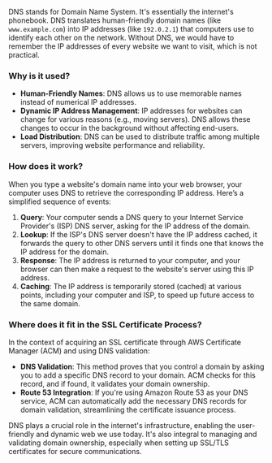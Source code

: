 DNS stands for Domain Name System. It's essentially the internet's phonebook. DNS translates human-friendly domain names (like `www.example.com`) into IP addresses (like `192.0.2.1`) that computers use to identify each other on the network. Without DNS, we would have to remember the IP addresses of every website we want to visit, which is not practical.

### Why is it used?

- **Human-Friendly Names**: DNS allows us to use memorable names instead of numerical IP addresses.
- **Dynamic IP Address Management**: IP addresses for websites can change for various reasons (e.g., moving servers). DNS allows these changes to occur in the background without affecting end-users.
- **Load Distribution**: DNS can be used to distribute traffic among multiple servers, improving website performance and reliability.

### How does it work?

When you type a website's domain name into your web browser, your computer uses DNS to retrieve the corresponding IP address. Here’s a simplified sequence of events:

1. **Query**: Your computer sends a DNS query to your Internet Service Provider's (ISP) DNS server, asking for the IP address of the domain.
2. **Lookup**: If the ISP's DNS server doesn't have the IP address cached, it forwards the query to other DNS servers until it finds one that knows the IP address for the domain.
3. **Response**: The IP address is returned to your computer, and your browser can then make a request to the website's server using this IP address.
4. **Caching**: The IP address is temporarily stored (cached) at various points, including your computer and ISP, to speed up future access to the same domain.

### Where does it fit in the SSL Certificate Process?

In the context of acquiring an SSL certificate through AWS Certificate Manager (ACM) and using DNS validation:

- **DNS Validation**: This method proves that you control a domain by asking you to add a specific DNS record to your domain. ACM checks for this record, and if found, it validates your domain ownership.
- **Route 53 Integration**: If you're using Amazon Route 53 as your DNS service, ACM can automatically add the necessary DNS records for domain validation, streamlining the certificate issuance process.

DNS plays a crucial role in the internet's infrastructure, enabling the user-friendly and dynamic web we use today. It's also integral to managing and validating domain ownership, especially when setting up SSL/TLS certificates for secure communications.